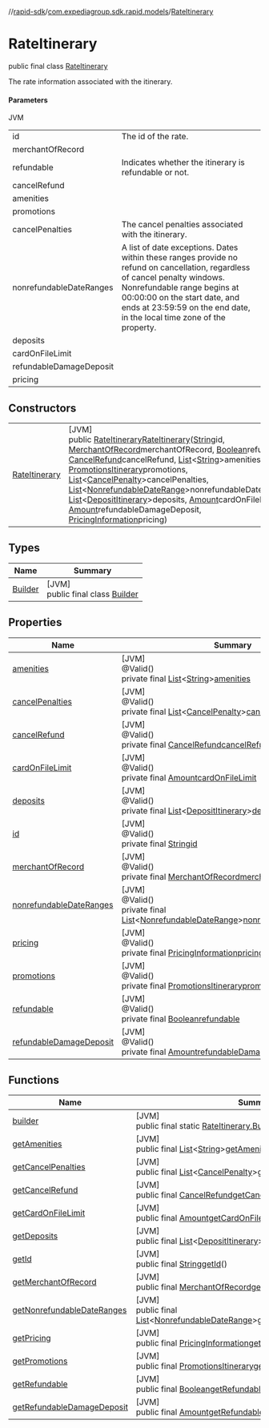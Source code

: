 //[rapid-sdk](../../../index.md)/[com.expediagroup.sdk.rapid.models](../index.md)/[RateItinerary](index.md)

# RateItinerary

public final class [RateItinerary](index.md)

The rate information associated with the itinerary.

#### Parameters

JVM

| | |
|---|---|
| id | The id of the rate. |
| merchantOfRecord |
| refundable | Indicates whether the itinerary is refundable or not. |
| cancelRefund |
| amenities |
| promotions |
| cancelPenalties | The cancel penalties associated with the itinerary. |
| nonrefundableDateRanges | A list of date exceptions. Dates within these ranges provide no refund on cancellation, regardless of cancel penalty windows. Nonrefundable range begins at 00:00:00 on the start date, and ends at 23:59:59 on the end date, in the local time zone of the property. |
| deposits |
| cardOnFileLimit |
| refundableDamageDeposit |
| pricing |

## Constructors

| | |
|---|---|
| [RateItinerary](-rate-itinerary.md) | [JVM]<br>public [RateItinerary](index.md)[RateItinerary](-rate-itinerary.md)([String](https://docs.oracle.com/javase/8/docs/api/java/lang/String.html)id, [MerchantOfRecord](../-merchant-of-record/index.md)merchantOfRecord, [Boolean](https://docs.oracle.com/javase/8/docs/api/java/lang/Boolean.html)refundable, [CancelRefund](../-cancel-refund/index.md)cancelRefund, [List](https://docs.oracle.com/javase/8/docs/api/java/util/List.html)&lt;[String](https://docs.oracle.com/javase/8/docs/api/java/lang/String.html)&gt;amenities, [PromotionsItinerary](../-promotions-itinerary/index.md)promotions, [List](https://docs.oracle.com/javase/8/docs/api/java/util/List.html)&lt;[CancelPenalty](../-cancel-penalty/index.md)&gt;cancelPenalties, [List](https://docs.oracle.com/javase/8/docs/api/java/util/List.html)&lt;[NonrefundableDateRange](../-nonrefundable-date-range/index.md)&gt;nonrefundableDateRanges, [List](https://docs.oracle.com/javase/8/docs/api/java/util/List.html)&lt;[DepositItinerary](../-deposit-itinerary/index.md)&gt;deposits, [Amount](../-amount/index.md)cardOnFileLimit, [Amount](../-amount/index.md)refundableDamageDeposit, [PricingInformation](../-pricing-information/index.md)pricing) |

## Types

| Name | Summary |
|---|---|
| [Builder](-builder/index.md) | [JVM]<br>public final class [Builder](-builder/index.md) |

## Properties

| Name | Summary |
|---|---|
| [amenities](index.md#-1225027885%2FProperties%2F700308213) | [JVM]<br>@Valid()<br>private final [List](https://docs.oracle.com/javase/8/docs/api/java/util/List.html)&lt;[String](https://docs.oracle.com/javase/8/docs/api/java/lang/String.html)&gt;[amenities](index.md#-1225027885%2FProperties%2F700308213) |
| [cancelPenalties](index.md#1184080221%2FProperties%2F700308213) | [JVM]<br>@Valid()<br>private final [List](https://docs.oracle.com/javase/8/docs/api/java/util/List.html)&lt;[CancelPenalty](../-cancel-penalty/index.md)&gt;[cancelPenalties](index.md#1184080221%2FProperties%2F700308213) |
| [cancelRefund](index.md#682929662%2FProperties%2F700308213) | [JVM]<br>@Valid()<br>private final [CancelRefund](../-cancel-refund/index.md)[cancelRefund](index.md#682929662%2FProperties%2F700308213) |
| [cardOnFileLimit](index.md#1435100410%2FProperties%2F700308213) | [JVM]<br>@Valid()<br>private final [Amount](../-amount/index.md)[cardOnFileLimit](index.md#1435100410%2FProperties%2F700308213) |
| [deposits](index.md#388022747%2FProperties%2F700308213) | [JVM]<br>@Valid()<br>private final [List](https://docs.oracle.com/javase/8/docs/api/java/util/List.html)&lt;[DepositItinerary](../-deposit-itinerary/index.md)&gt;[deposits](index.md#388022747%2FProperties%2F700308213) |
| [id](index.md#1378525013%2FProperties%2F700308213) | [JVM]<br>@Valid()<br>private final [String](https://docs.oracle.com/javase/8/docs/api/java/lang/String.html)[id](index.md#1378525013%2FProperties%2F700308213) |
| [merchantOfRecord](index.md#600381920%2FProperties%2F700308213) | [JVM]<br>@Valid()<br>private final [MerchantOfRecord](../-merchant-of-record/index.md)[merchantOfRecord](index.md#600381920%2FProperties%2F700308213) |
| [nonrefundableDateRanges](index.md#-577229369%2FProperties%2F700308213) | [JVM]<br>@Valid()<br>private final [List](https://docs.oracle.com/javase/8/docs/api/java/util/List.html)&lt;[NonrefundableDateRange](../-nonrefundable-date-range/index.md)&gt;[nonrefundableDateRanges](index.md#-577229369%2FProperties%2F700308213) |
| [pricing](index.md#1817200196%2FProperties%2F700308213) | [JVM]<br>@Valid()<br>private final [PricingInformation](../-pricing-information/index.md)[pricing](index.md#1817200196%2FProperties%2F700308213) |
| [promotions](index.md#-412466464%2FProperties%2F700308213) | [JVM]<br>@Valid()<br>private final [PromotionsItinerary](../-promotions-itinerary/index.md)[promotions](index.md#-412466464%2FProperties%2F700308213) |
| [refundable](index.md#1041661054%2FProperties%2F700308213) | [JVM]<br>@Valid()<br>private final [Boolean](https://docs.oracle.com/javase/8/docs/api/java/lang/Boolean.html)[refundable](index.md#1041661054%2FProperties%2F700308213) |
| [refundableDamageDeposit](index.md#1855800173%2FProperties%2F700308213) | [JVM]<br>@Valid()<br>private final [Amount](../-amount/index.md)[refundableDamageDeposit](index.md#1855800173%2FProperties%2F700308213) |

## Functions

| Name | Summary |
|---|---|
| [builder](builder.md) | [JVM]<br>public final static [RateItinerary.Builder](-builder/index.md)[builder](builder.md)() |
| [getAmenities](get-amenities.md) | [JVM]<br>public final [List](https://docs.oracle.com/javase/8/docs/api/java/util/List.html)&lt;[String](https://docs.oracle.com/javase/8/docs/api/java/lang/String.html)&gt;[getAmenities](get-amenities.md)() |
| [getCancelPenalties](get-cancel-penalties.md) | [JVM]<br>public final [List](https://docs.oracle.com/javase/8/docs/api/java/util/List.html)&lt;[CancelPenalty](../-cancel-penalty/index.md)&gt;[getCancelPenalties](get-cancel-penalties.md)() |
| [getCancelRefund](get-cancel-refund.md) | [JVM]<br>public final [CancelRefund](../-cancel-refund/index.md)[getCancelRefund](get-cancel-refund.md)() |
| [getCardOnFileLimit](get-card-on-file-limit.md) | [JVM]<br>public final [Amount](../-amount/index.md)[getCardOnFileLimit](get-card-on-file-limit.md)() |
| [getDeposits](get-deposits.md) | [JVM]<br>public final [List](https://docs.oracle.com/javase/8/docs/api/java/util/List.html)&lt;[DepositItinerary](../-deposit-itinerary/index.md)&gt;[getDeposits](get-deposits.md)() |
| [getId](get-id.md) | [JVM]<br>public final [String](https://docs.oracle.com/javase/8/docs/api/java/lang/String.html)[getId](get-id.md)() |
| [getMerchantOfRecord](get-merchant-of-record.md) | [JVM]<br>public final [MerchantOfRecord](../-merchant-of-record/index.md)[getMerchantOfRecord](get-merchant-of-record.md)() |
| [getNonrefundableDateRanges](get-nonrefundable-date-ranges.md) | [JVM]<br>public final [List](https://docs.oracle.com/javase/8/docs/api/java/util/List.html)&lt;[NonrefundableDateRange](../-nonrefundable-date-range/index.md)&gt;[getNonrefundableDateRanges](get-nonrefundable-date-ranges.md)() |
| [getPricing](get-pricing.md) | [JVM]<br>public final [PricingInformation](../-pricing-information/index.md)[getPricing](get-pricing.md)() |
| [getPromotions](get-promotions.md) | [JVM]<br>public final [PromotionsItinerary](../-promotions-itinerary/index.md)[getPromotions](get-promotions.md)() |
| [getRefundable](get-refundable.md) | [JVM]<br>public final [Boolean](https://docs.oracle.com/javase/8/docs/api/java/lang/Boolean.html)[getRefundable](get-refundable.md)() |
| [getRefundableDamageDeposit](get-refundable-damage-deposit.md) | [JVM]<br>public final [Amount](../-amount/index.md)[getRefundableDamageDeposit](get-refundable-damage-deposit.md)() |
